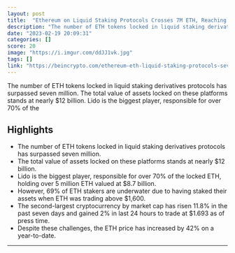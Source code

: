 ```yaml
---
layout: post
title:  "Ethereum on Liquid Staking Protocols Crosses 7M ETH, Reaching $12B in Value"
description: "The number of ETH tokens locked in liquid staking derivatives protocols has surpassed seven million. The total value of assets locked on these platforms stands at nearly $12 billion. Lido is the biggest player, responsible for over 70% of the"
date: "2023-02-19 20:09:31"
categories: []
score: 20
image: "https://i.imgur.com/ddJJ1vk.jpg"
tags: []
link: "https://beincrypto.com/ethereum-eth-liquid-staking-protocols-seven-million/"
---
```


The number of ETH tokens locked in liquid staking derivatives protocols has surpassed seven million. The total value of assets locked on these platforms stands at nearly $12 billion. Lido is the biggest player, responsible for over 70% of the

## Highlights

- The number of ETH tokens locked in liquid staking derivatives protocols has surpassed seven million.
- The total value of assets locked on these platforms stands at nearly $12 billion.
- Lido is the biggest player, responsible for over 70% of the locked ETH, holding over 5 million ETH valued at $8.7 billion.
- However, 69% of ETH stakers are underwater due to having staked their assets when ETH was trading above $1,600.
- The second-largest cryptocurrency by market cap has risen 11.8% in the past seven days and gained 2% in last 24 hours to trade at $1.693 as of press time.
- Despite these challenges, the ETH price has increased by 42% on a year-to-date.

---
